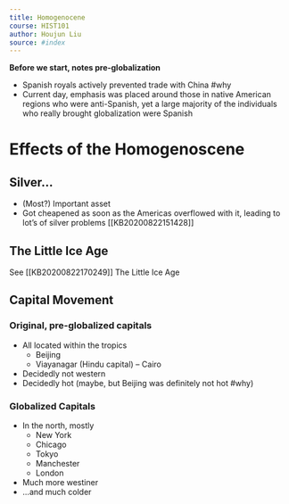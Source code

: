 ```yaml
---
title: Homogenocene
course: HIST101
author: Houjun Liu
source: #index
---
```


**Before we start, notes pre-globalization**

* Spanish royals actively prevented trade with China #why
* Current day, emphasis was placed around those in native American regions who were anti-Spanish, yet a large majority of the individuals who really brought globalization were Spanish 

# Effects of the Homogenoscene
    
## Silver...
* (Most?) Important asset  
* Got cheapened as soon as the Americas overflowed with it, leading to lot’s of silver problems [[KB20200822151428]]

## The Little Ice Age
See [[KB20200822170249]] The Little Ice Age

## Capital Movement  
### Original, pre-globalized capitals
* All located within the tropics
    * Beijing  
    * Viayanagar (Hindu capital) – Cairo
* Decidedly not western  
* Decidedly hot (maybe, but Beijing was definitely not hot #why)

### Globalized Capitals
* In the north, mostly
    * New York  
    * Chicago  
    * Tokyo  
    * Manchester
    * London
* Much more westiner
* ...and much colder
